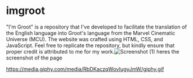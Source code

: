 # imgroot

"I'm Groot" is a repository that I've developed to facilitate the translation of the English language into Groot's language from the Marvel Cinematic Universe (MCU). The website was crafted using HTML, CSS, and JavaScript. Feel free to replicate the repository, but kindly ensure that proper credit is attributed to me for my work.![Screenshot (1)](https://github.com/sandeepdas17/imgroot/assets/135645468/5bc6aa3d-748b-459a-b268-5376d5fadfd7)
heres the screenshot of the page 


https://media.giphy.com/media/RbDKaczqWovIugyJmW/giphy.gif
